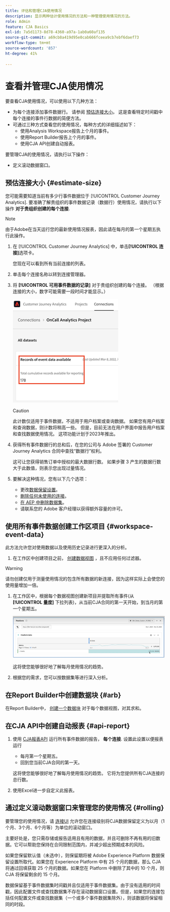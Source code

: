 ```yaml
---
title: 评估和管理CJA使用情况
description: 显示两种估计使用情况的方法和一种管理使用情况的方法。
role: Admin
feature: CJA Basics
exl-id: 7a5d1173-8d78-4360-a97a-1ab0a60af135
source-git-commit: a69cb8a419d95e0cab666fceea9cb7ebf6daef73
workflow-type: tm+mt
source-wordcount: '857'
ht-degree: 41%

---
```


# 查看并管理CJA使用情况

要查看CJA使用情况，可以使用以下几种方法：

* 为每个连接添加事件数据行。 请参阅 [预估连接大小](#estimate大小)。 这是查看特定时间戳中每个连接的事件行数据的简便方法。
* 可通过三种方式查看您的使用情况，每种方式的详细描述如下：
   * 使用Analysis Workspace报告上个月的事件。
   * 使用Report Builder报告上个月的事件。
   * 使用CJA API创建自动报表。

要管理CJA的使用情况，请执行以下操作：

* 定义滚动数据窗口。

## 预估连接大小 {#estimate-size}

您可能需要知道当前有多少行事件数据位于 [!UICONTROL Customer Journey Analytics]. 要准确了解贵组织的事件数据记录（数据行）使用情况，请执行以下操作 **对于贵组织创建的每个连接**.

>[!NOTE]
>
>由于Adobe在当天运行您的最新使用情况报表，因此请在每月的第一个星期五执行此操作。

1. 在 [!UICONTROL Customer Journey Analytics] 中，单击&#x200B;**[!UICONTROL 连接]**&#x200B;选项卡。

   您现在可以看到所有当前连接的列表。

1. 单击每个连接名称以转到连接管理器。

1. 将 **[!UICONTROL 可用事件数据的记录]** 对于贵组织创建的每个连接。 （根据连接的大小，数字可能需要一段时间才能显示。）

   ![](assets/event-data.png)

   >[!CAUTION]
   >
   >   此计数仅适用于事件数据，不适用于用户档案或查询数据。 如果您有用户档案和查询数据，则计数将稍高一些。 但是，目前无法在用户界面中报告用户档案和查找数据使用情况。 这项功能计划于2023年推出。

1. 获得所有事件数据行的总和后，在您的公司与 Adobe 签署的 Customer Journey Analytics 合同中查找“数据行”权利。

   这可让您获得销售订单中授权的最大数据行数。 如果步骤 3 产生的数据行数大于此数值，则表示您出现过量情况。

1. 要解决这种情况，您有以下几个选项：

   * 更改[数据保留设置](https://experienceleague.adobe.com/docs/analytics-platform/using/cja-connections/manage-connections.html?lang=zh-Hans#set-rolling-window-for-connection-data-retention)。
   * [删除任何未使用的连接](https://experienceleague.adobe.com/docs/analytics-platform/using/cja-overview/cja-faq.html?lang=zh-Hans#implications-of-deleting-data-components)。
   * [在 AEP 中删除数据集](https://experienceleague.adobe.com/docs/analytics-platform/using/cja-overview/cja-faq.html?lang=zh-Hans#implications-of-deleting-data-components)。
   * 请联系您的 Adobe 客户经理以获得额外容量的许可。

## 使用所有事件数据创建工作区项目 {#workspace-event-data}

此方法允许您对使用数据以及使用历史记录进行更深入的分析。

1. 在工作区中创建项目之前， [创建数据视图](/help/data-views/create-dataview.md) ，且不应用任何过滤器。

>[!WARNING]
>
>    请勿创建仅用于测量使用情况的包含所有数据的新连接，因为这样实际上会使您的使用量增加一倍。

1. 在工作区中，根据每个数据视图创建新项目并提取所有事件(从 **[!UICONTROL 量度]** 下拉列表)，从当前CJA合同的第一天开始，到当月的第一个星期五。

   ![事件](assets/events-usage.png)

   这将使您能够很好地了解每月使用情况的趋势。

1. 根据您的需求，您可以按数据集等进行深入分析。

## 在Report Builder中创建数据块 {#arb}

在Report Builder中， [创建一个数据块](/help/report-builder/create-a-data-block.md) 对于每个数据视图，对其求和。

## 在CJA API中创建自动报表 {#api-report}

1. 使用 [CJA报表API](https://developer.adobe.com/cja-apis/docs/api/#tag/Reporting-API) 运行所有事件数据的报告， **每个连接**. 设置此设置以便报表运行

   * 每月第一个星期五。
   * 回到您当前CJA合同的第一天。

   这将使您能够很好地了解每月使用情况的趋势。 它将为您提供所有CJA连接的总行数。

1. 使用Excel进一步自定义此报表。

## 通过定义滚动数据窗口来管理您的使用情况 {#rolling}

要管理您的使用情况，请 [连接UI](/help/connections/create-connection.md) 允许您在连接级别将CJA数据保留定义为以月（1个月、3个月、6个月等）为单位的滚动窗口。

主要好处是，您只需存储或报告适用且有用的数据，并且可删除不再有用的旧数据。它可以帮助您保持在合同限制范围内，并减少超出预期成本的风险。

如果您保留默认值（未选中），则保留期将被 Adobe Experience Platform 数据保留设置所取代。如果您在 Experience Platform 中有 25 个月的数据，那么 CJA 将通过回填获取 25 个月的数据。如果您在 Platform 中删除了其中的 10 个月，则 CJA 将保留剩余的 15 个月。

数据保留基于事件数据集时间戳并且仅适用于事件数据集。由于没有适用的时间戳，因此配置文件或查找数据集不存在滚动数据窗口设置。但是，如果您的连接包括任何配置文件或查找数据集（一个或多个事件数据集除外），则该数据将保留相同的时段。

